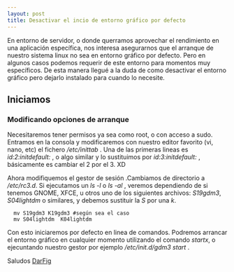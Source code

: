 ```yaml
---
layout: post
title: Desactivar el incio de entorno gráfico por defecto
---
```

En entorno de servidor, o donde querramos aprovechar el rendimiento en una aplicación
específica, nos interesa asegurarnos que el arranque de nuestro sistema linux no sea
en entorno gráfico por defecto. Pero en algunos casos podemos requerir de este entorno
para momentos muy específicos. De esta manera llegué a la duda de como desactivar el
entorno gráfico pero dejarlo instalado para cuando lo necesite.

## Iniciamos
### Modificando opciones de arranque

Necesitaremos tener permisos ya sea como root, o con acceso a sudo.
Entramos en la consola y modificaremos con nuestro editor favorito (vi, nano, etc)
el fichero */etc/inittab* .
Una de las primeras lineas es *id:2:initdefault:* , o algo similar y lo sustituimos
por  *id:3:initdefault:* , básicamente es cambiar el 2 por el 3. XD

Ahora modifiquemos el gestor de sesión .Cambiamos de directorio a */etc/rc3.d*.
Si ejecutamos un *ls -l* o  *ls -al* , veremos dependiendo de si tenemos GNOME, XFCE,
u otros uno de los siguientes archivos: *S19gdm3*, *S04lightdm* o similares, y debemos
sustituir la *S* por una *k*.

```shell
  mv S19gdm3 K19gdm3 #según sea el caso
  mv S04lightdm  K04lightdm

```
Con esto iniciaremos por defecto en linea de comandos. Podremos arrancar el entorno
gráfico en cualquier momento utilizando el comando *startx*, o ejecuntando nuestro gestor
por ejemplo */etc/init.d/gdm3 start* .




Saludos
[DarFig](https://github.com/DarFig)
